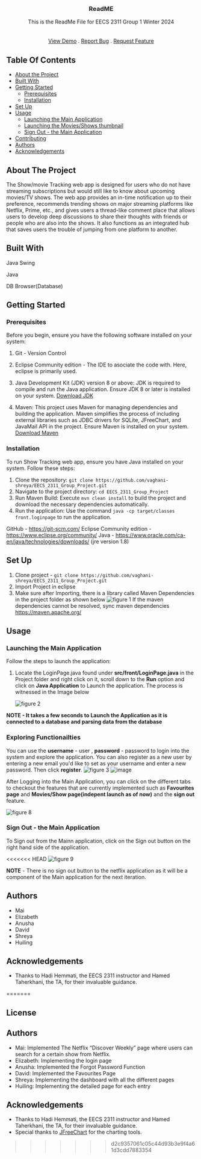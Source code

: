 <br/>
<p align="center">
  <a href="">
  </a>

  <h3 align="center">ReadME</h3>

  <p align="center">
   This is the ReadMe File for EECS 2311 Group 1 Winter 2024
    <br/>
    <a href="https://github.com/ShaanCoding/ReadME-Generator"><strong></strong></a>
    <br/>
    <br/>
    <a href="">View Demo</a>
    .
    <a href="">Report Bug</a>
    .
    <a href="">Request Feature</a>
  </p>
</p>


## Table Of Contents

* [About the Project](#about-the-project)
* [Built With](#built-with)
* [Getting Started](#getting-started)
  * [Prerequisites](#prerequisites)
  * [Installation](#installation)
* [Set Up](#Set-Up)
* [Usage](#usage)
  * [Launching the Main Application](#Launching-the-Main-Application)
  * [Launching the Movies/Shows thumbnail](#Launching-the-Movies/Shows-thumbnail)
  * [Sign Out - the Main Application](Sign-Out---the-Main-Application)
* [Contributing](#contributing)
* [Authors](#authors)
* [Acknowledgements](#acknowledgements)

## About The Project


The Show/movie Tracking web app is designed for users who do not have streaming subscriptions but would still like to know about upcoming movies/TV shows. The web app provides an in-time notification up to their preference, recommends trending shows on major streaming platforms like Netflix, Prime, etc., and gives users a thread-like comment place that allows users to develop deep discussions to share their thoughts with friends or people who are also into the shows. It also functions as an integrated hub that saves users the trouble of jumping from one platform to another.

## Built With

Java Swing

Java

DB Browser(Database)

## Getting Started

   
### Prerequisites

Before you begin, ensure you have the following software installed on your system:

1. Git - Version Control

2. Eclipse Community edition - The IDE to asociate the code with. Here, eclipse is primarily used.

3. Java Development Kit (JDK) version 8 or above: JDK is required to compile and run the Java application. Ensure JDK 8 or later is installed on your system. [Download JDK](https://www.oracle.com/java/technologies/javase/javase-jdk8-downloads.html)

4. Maven: This project uses Maven for managing dependencies and building the application. Maven simplifies the process of including external libraries such as JDBC drivers for SQLite, JFreeChart, and JavaMail API in the project. Ensure Maven is installed on your system. [Download Maven](https://maven.apache.org/download.cgi)


### Installation
To run Show Tracking web app, ensure you have Java installed on your system. Follow these steps:
1. Clone the repository: `git clone https://github.com/vaghani-shreya/EECS_2311_Group_Project.git`
2. Navigate to the project directory: `cd EECS_2311_Group_Project`
3. Run Maven Build: Execute `mvn clean install` to build the project and download the necessary dependencies automatically.
4. Run the application: Use the command `java -cp target/classes front.loginpage` to run the application.

 GitHub - https://git-scm.com/
 Eclipse Community edition - https://www.eclipse.org/community/
 Java - https://www.oracle.com/ca-en/java/technologies/downloads/
 (jre version 1.8)


## Set Up

1. Clone project - `git clone https://github.com/vaghani-shreya/EECS_2311_Group_Project.git`
2. Import Project in eclipse
3. Make sure after Importing, there is a library called Maven Dependencies in the project folder as shown below
  ![figure 1](Images/Image1.png)
If the maven dependencies cannot be resolved, sync maven dependencies  https://maven.apache.org/


## Usage

  ### Launching the Main Application 
Follow the steps to launch the application:

  1. Locate the LoginPage.java found under **src/front/LoginPage.java** in the Project folder and right click on it, scroll down to the **Run** option and click on **Java Application** to Launch the application.
     The process is witnessed in the Image below
     
      ![figure 2](Images/Image2.png)

   **NOTE - It takes a few seconds to Launch the Application as it is connected to a database and parsing data from the database**

### Exploring Functionailties 

You can use the **username** - user , **password** - password to login into the system and explore the application. You can also register as a new user by entering a new email you'd like to set as your username and enter a new password. Then click **register**.
 ![figure 3](Images/Image3.png)
 ![image](https://github.com/vaghani-shreya/EECS_2311_Group_Project/assets/89653733/6379938c-73cd-4278-8ee7-c30a46d7e817)


After Logging into the Main Application, you can click on the different tabs to checkout the features that are currently implemented such as **Favourites page** and **Movies/Show page(indepent launch as of now)** and the **sign out** feature.

   ![figure 8](Images/Image9.png)


### Sign Out - the Main Application

To Sign out from the Mainn application, click on the Sign out button on the right hand side of the application.

<<<<<<< HEAD
 ![figure 9](Images/Image8.png)

 **NOTE** - There is no sign out button to the netflix application as it will be a component of the Main application for the next iteration.


## Authors
- Mai
- Elizabeth
- Anusha
- David
- Shreya
- Huiling


## Acknowledgements
- Thanks to Hadi Hemmati, the EECS 2311 instructor and Hamed Taherkhani, the TA, for their invaluable guidance.

=======
## License

## Authors

- Mai: Implemented The Netflix “Discover Weekly” page where users can search for a certain show from Netflix.
- Elizabeth: Implementing the login page
- Anusha: Implemented the Forgot Password Function
- David: Implemented the Favourites Page
- Shreya: Implementing the dashboard with all the different pages
- Huiling: Implementing the detailed page for each entry 

## Acknowledgements

- Thanks to Hadi Hemmati, the EECS 2311 instructor and Hamed Taherkhani, the TA, for their invaluable guidance.
- Special thanks to [JFreeChart](http://www.jfree.org/jfreechart/) for the charting tools.
>>>>>>> d2c9357061c05c44d93b3e9f4a61d3cdd7883354
